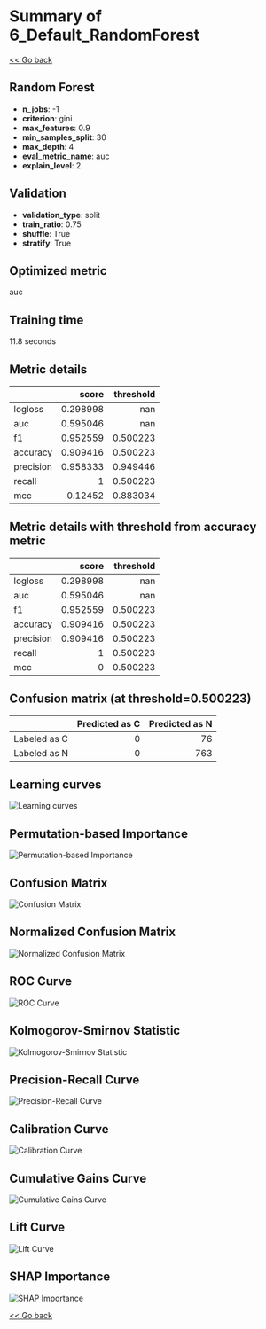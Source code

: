 # Summary of 6_Default_RandomForest

[<< Go back](../README.md)

## Random Forest

- **n_jobs**: -1
- **criterion**: gini
- **max_features**: 0.9
- **min_samples_split**: 30
- **max_depth**: 4
- **eval_metric_name**: auc
- **explain_level**: 2

## Validation

- **validation_type**: split
- **train_ratio**: 0.75
- **shuffle**: True
- **stratify**: True

## Optimized metric

auc

## Training time

11.8 seconds

## Metric details

|           |    score |   threshold |
|:----------|---------:|------------:|
| logloss   | 0.298998 |  nan        |
| auc       | 0.595046 |  nan        |
| f1        | 0.952559 |    0.500223 |
| accuracy  | 0.909416 |    0.500223 |
| precision | 0.958333 |    0.949446 |
| recall    | 1        |    0.500223 |
| mcc       | 0.12452  |    0.883034 |

## Metric details with threshold from accuracy metric

|           |    score |   threshold |
|:----------|---------:|------------:|
| logloss   | 0.298998 |  nan        |
| auc       | 0.595046 |  nan        |
| f1        | 0.952559 |    0.500223 |
| accuracy  | 0.909416 |    0.500223 |
| precision | 0.909416 |    0.500223 |
| recall    | 1        |    0.500223 |
| mcc       | 0        |    0.500223 |

## Confusion matrix (at threshold=0.500223)

|              |   Predicted as C |   Predicted as N |
|:-------------|-----------------:|-----------------:|
| Labeled as C |                0 |               76 |
| Labeled as N |                0 |              763 |

## Learning curves

![Learning curves](learning_curves.png)

## Permutation-based Importance

![Permutation-based Importance](permutation_importance.png)

## Confusion Matrix

![Confusion Matrix](confusion_matrix.png)

## Normalized Confusion Matrix

![Normalized Confusion Matrix](confusion_matrix_normalized.png)

## ROC Curve

![ROC Curve](roc_curve.png)

## Kolmogorov-Smirnov Statistic

![Kolmogorov-Smirnov Statistic](ks_statistic.png)

## Precision-Recall Curve

![Precision-Recall Curve](precision_recall_curve.png)

## Calibration Curve

![Calibration Curve](calibration_curve_curve.png)

## Cumulative Gains Curve

![Cumulative Gains Curve](cumulative_gains_curve.png)

## Lift Curve

![Lift Curve](lift_curve.png)

## SHAP Importance

![SHAP Importance](shap_importance.png)

[<< Go back](../README.md)
